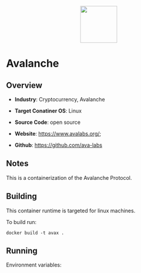 <p align="center">
  <img src="https://cryptologos.cc/logos/avalanche-avax-logo.png?v=014" width="100">
</p>

# Avalanche

## Overview
- **Industry**: Cryptocurrency, Avalanche

- **Target Conatiner OS**: Linux

- **Source Code**: open source

- **Website**: https://www.avalabs.org/;

- **Github**: https://github.com/ava-labs

## Notes
This is a containerization of the Avalanche Protocol. 

## Building

This container runtime is targeted for linux machines.

To build run:

```
docker build -t avax .
```

## Running
Environment variables:
